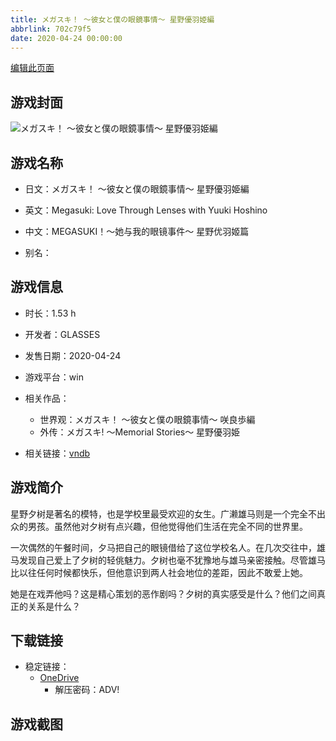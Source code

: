 ```yaml
---
title: メガスキ！ ～彼女と僕の眼鏡事情～ 星野優羽姫編
abbrlink: 702c79f5
date: 2020-04-24 00:00:00
---
```

[编辑此页面](https://github.com/ACG-3/ADV3-source/blob/main/source/_posts/games/%E3%83%A1%E3%82%AC%E3%82%B9%E3%82%AD%EF%BC%81%20%EF%BD%9E%E5%BD%BC%E5%A5%B3%E3%81%A8%E5%83%95%E3%81%AE%E7%9C%BC%E9%8F%A1%E4%BA%8B%E6%83%85%EF%BD%9E%20%E6%98%9F%E9%87%8E%E5%84%AA%E7%BE%BD%E5%A7%AB%E7%B7%A8.md)

## 游戏封面

![メガスキ！ ～彼女と僕の眼鏡事情～ 星野優羽姫編](https://pan.timero.xyz/d/onedrive/img_lib_001/%E3%83%A1%E3%82%AC%E3%82%B9%E3%82%AD%EF%BC%81%20%EF%BD%9E%E5%BD%BC%E5%A5%B3%E3%81%A8%E5%83%95%E3%81%AE%E7%9C%BC%E9%8F%A1%E4%BA%8B%E6%83%85%EF%BD%9E%20%E6%98%9F%E9%87%8E%E5%84%AA%E7%BE%BD%E5%A7%AB%E7%B7%A8_cover.avif)


## 游戏名称

- 日文：メガスキ！ ～彼女と僕の眼鏡事情～ 星野優羽姫編
- 英文：Megasuki: Love Through Lenses with Yuuki Hoshino
- 中文：MEGASUKI！〜她与我的眼镜事件〜 星野优羽姬篇

- 别名：


## 游戏信息

- 时长：1.53 h
- 开发者：GLASSES
- 发售日期：2020-04-24
- 游戏平台：win
- 相关作品：
   - 世界观：メガスキ！ ～彼女と僕の眼鏡事情～ 咲良歩編
   - 外传：メガスキ! ～Memorial Stories～ 星野優羽姫

- 相关链接：[vndb](https://vndb.org/v28258)


## 游戏简介

星野夕树是著名的模特，也是学校里最受欢迎的女生。广濑雄马则是一个完全不出众的男孩。虽然他对夕树有点兴趣，但他觉得他们生活在完全不同的世界里。

一次偶然的午餐时间，夕马把自己的眼镜借给了这位学校名人。在几次交往中，雄马发现自己爱上了夕树的轻佻魅力。夕树也毫不犹豫地与雄马亲密接触。尽管雄马比以往任何时候都快乐，但他意识到两人社会地位的差距，因此不敢爱上她。

她是在戏弄他吗？这是精心策划的恶作剧吗？夕树的真实感受是什么？他们之间真正的关系是什么？




## 下载链接

- 稳定链接：
    - [OneDrive](https://pan.timero.xyz/onedrive/adv_lib_001/%E3%83%A1%E3%82%AC%E3%82%B9%E3%82%AD%EF%BC%81%20%EF%BD%9E%E5%BD%BC%E5%A5%B3%E3%81%A8%E5%83%95%E3%81%AE%E7%9C%BC%E9%8F%A1%E4%BA%8B%E6%83%85%EF%BD%9E%20%E6%98%9F%E9%87%8E%E5%84%AA%E7%BE%BD%E5%A7%AB%E7%B7%A8)
        - 解压密码：ADV!



## 游戏截图


